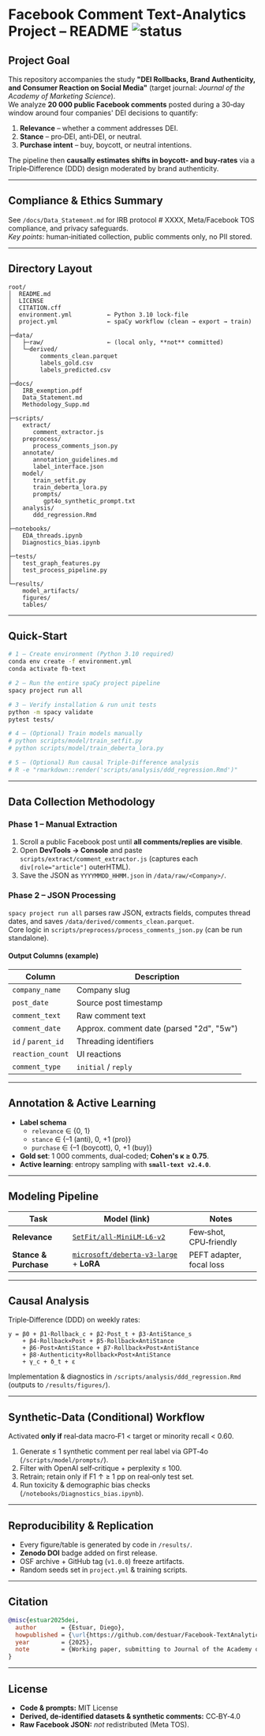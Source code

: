 # Facebook Comment Text‑Analytics Project – README ![status](https://img.shields.io/badge/JAMS--submission-2025-blue)

## Project Goal  
This repository accompanies the study **"DEI Rollbacks, Brand Authenticity, and Consumer Reaction on Social Media"** (target journal: _Journal of the Academy of Marketing Science_).  
We analyze **20 000 public Facebook comments** posted during a 30‑day window around four companies' DEI decisions to quantify:

1. **Relevance** – whether a comment addresses DEI.  
2. **Stance** – pro‑DEI, anti‑DEI, or neutral.  
3. **Purchase intent** – buy, boycott, or neutral intentions.  

The pipeline then **causally estimates shifts in boycott‑ and buy‑rates** via a Triple‑Difference (DDD) design moderated by brand authenticity.

---

## Compliance & Ethics Summary  
See `/docs/Data_Statement.md` for IRB protocol # XXXX, Meta/Facebook TOS compliance, and privacy safeguards.  
_Key points_: human‑initiated collection, public comments only, no PII stored.

---

## Directory Layout
```text
root/
│  README.md
│  LICENSE
│  CITATION.cff
│  environment.yml          ← Python 3.10 lock‑file
│  project.yml              ← spaCy workflow (clean → export → train)
│
├─data/
│   ├─raw/                  ← (local only, **not** committed)
│   └─derived/
│        comments_clean.parquet
│        labels_gold.csv
│        labels_predicted.csv
│
├─docs/
│   IRB_exemption.pdf
│   Data_Statement.md
│   Methodology_Supp.md
│
├─scripts/
│   extract/
│      comment_extractor.js
│   preprocess/
│      process_comments_json.py
│   annotate/
│      annotation_guidelines.md
│      label_interface.json
│   model/
│      train_setfit.py
│      train_deberta_lora.py
│      prompts/
│         gpt4o_synthetic_prompt.txt
│   analysis/
│      ddd_regression.Rmd
│
├─notebooks/
│   EDA_threads.ipynb
│   Diagnostics_bias.ipynb
│
├─tests/
│   test_graph_features.py
│   test_process_pipeline.py
│
└─results/
    model_artifacts/
    figures/
    tables/
```

---

## Quick‑Start
```bash
# 1 – Create environment (Python 3.10 required)
conda env create -f environment.yml
conda activate fb-text

# 2 – Run the entire spaCy project pipeline
spacy project run all

# 3 – Verify installation & run unit tests
python -m spacy validate
pytest tests/

# 4 – (Optional) Train models manually
# python scripts/model/train_setfit.py
# python scripts/model/train_deberta_lora.py

# 5 – (Optional) Run causal Triple‑Difference analysis
# R -e "rmarkdown::render('scripts/analysis/ddd_regression.Rmd')"
```

---

## Data Collection Methodology  

### Phase 1 – Manual Extraction  
1. Scroll a public Facebook post until **all comments/replies are visible**.  
2. Open **DevTools → Console** and paste `scripts/extract/comment_extractor.js` (captures each `div[role="article"]` outerHTML).  
3. Save the JSON as `YYYYMMDD_HHMM.json` in `/data/raw/<Company>/`.

### Phase 2 – JSON Processing  
`spacy project run all` parses raw JSON, extracts fields, computes thread dates, and saves `/data/derived/comments_clean.parquet`.  
Core logic in `scripts/preprocess/process_comments_json.py` (can be run standalone).

#### Output Columns (example)

| Column            | Description                               |
|-------------------|-------------------------------------------|
| `company_name`    | Company slug                              |
| `post_date`       | Source post timestamp                     |
| `comment_text`    | Raw comment text                          |
| `comment_date`    | Approx. comment date (parsed "2d", "5w")  |
| `id` / `parent_id`| Threading identifiers                     |
| `reaction_count`  | UI reactions                              |
| `comment_type`    | `initial` / `reply`                       |

---

## Annotation & Active Learning  

* **Label schema**  
  * `relevance` ∈ {0, 1}  
  * `stance` ∈ {–1 (anti), 0, +1 (pro)}  
  * `purchase` ∈ {–1 (boycott), 0, +1 (buy)}  
* **Gold set**: 1 000 comments, dual‑coded; **Cohen's κ ≥ 0.75**.  
* **Active learning**: entropy sampling with **`small-text v2.4.0`**.

---

## Modeling Pipeline  

| Task                 | Model (link)                                                                                 | Notes                            |
|----------------------|----------------------------------------------------------------------------------------------|----------------------------------|
| **Relevance**        | [`SetFit/all‑MiniLM‑L6‑v2`](https://huggingface.co/setfit/all-MiniLM-L6-v2)                  | Few‑shot, CPU‑friendly           |
| **Stance & Purchase**| [`microsoft/deberta-v3-large`](https://huggingface.co/microsoft/deberta-v3-large) + **LoRA** | PEFT adapter, focal loss         |

---

## Causal Analysis  

Triple‑Difference (DDD) on weekly rates:
```text
y = β0 + β1·Rollback_c + β2·Post_t + β3·AntiStance_s
    + β4·Rollback×Post + β5·Rollback×AntiStance
    + β6·Post×AntiStance + β7·Rollback×Post×AntiStance
    + β8·Authenticity×Rollback×Post×AntiStance
    + γ_c + δ_t + ε
```
Implementation & diagnostics in `/scripts/analysis/ddd_regression.Rmd` (outputs to `/results/figures/`).

---

## Synthetic‑Data (Conditional) Workflow  

Activated **only if** real‑data macro‑F1 < target or minority recall < 0.60.

1. Generate ≤ 1 synthetic comment per real label via GPT‑4o (`/scripts/model/prompts/`).  
2. Filter with OpenAI self‑critique + perplexity ≤ 100.  
3. Retrain; retain only if F1 ↑ ≥ 1 pp on real‑only test set.  
4. Run toxicity & demographic bias checks (`/notebooks/Diagnostics_bias.ipynb`).

---

## Reproducibility & Replication  

* Every figure/table is generated by code in `/results/`.  
* **Zenodo DOI** badge added on first release.  
* OSF archive + GitHub tag (`v1.0.0`) freeze artifacts.  
* Random seeds set in `project.yml` & training scripts.

---

## Citation  
```bibtex
@misc{estuar2025dei,
  author       = {Estuar, Diego},
  howpublished = {\url{https://github.com/destuar/Facebook-TextAnalytics-Project}},
  year         = {2025},
  note         = {Working paper, submitting to Journal of the Academy of Marketing Science}
}
```

---

## License  

* **Code & prompts:** MIT License  
* **Derived, de‑identified datasets & synthetic comments:** CC‑BY‑4.0  
* **Raw Facebook JSON:** _not_ redistributed (Meta TOS).

